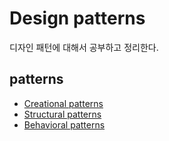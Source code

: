 # Design patterns

디자인 패턴에 대해서 공부하고 정리한다.

## patterns
- [Creational patterns](./creational_patterns/README.md)
- [Structural patterns](./structural_patterns/README.md)
- [Behavioral patterns](./behavioral_patterns/README.md)
